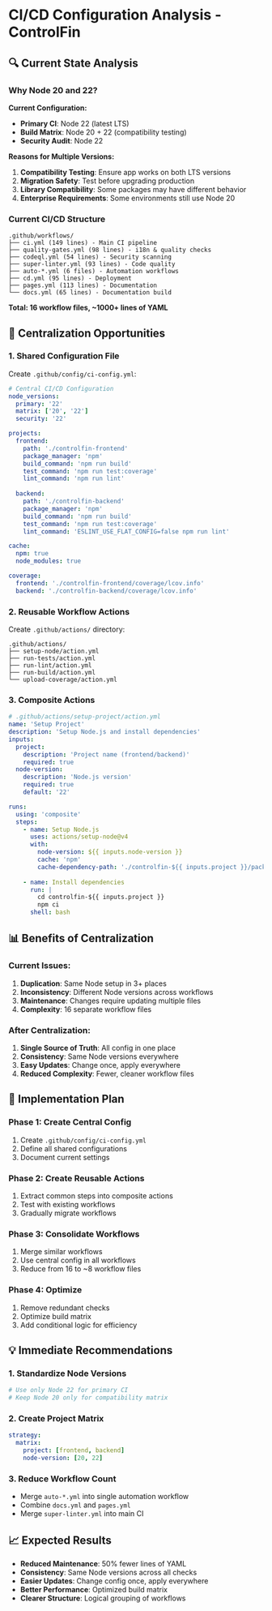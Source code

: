 # CI/CD Configuration Analysis - ControlFin

## 🔍 Current State Analysis

### **Why Node 20 and 22?**

**Current Configuration:**
- **Primary CI**: Node 22 (latest LTS)
- **Build Matrix**: Node 20 + 22 (compatibility testing)
- **Security Audit**: Node 22

**Reasons for Multiple Versions:**
1. **Compatibility Testing**: Ensure app works on both LTS versions
2. **Migration Safety**: Test before upgrading production
3. **Library Compatibility**: Some packages may have different behavior
4. **Enterprise Requirements**: Some environments still use Node 20

### **Current CI/CD Structure**

```
.github/workflows/
├── ci.yml (149 lines) - Main CI pipeline
├── quality-gates.yml (98 lines) - i18n & quality checks
├── codeql.yml (54 lines) - Security scanning
├── super-linter.yml (93 lines) - Code quality
├── auto-*.yml (6 files) - Automation workflows
├── cd.yml (95 lines) - Deployment
├── pages.yml (113 lines) - Documentation
└── docs.yml (65 lines) - Documentation build
```

**Total: 16 workflow files, ~1000+ lines of YAML**

## 🎯 Centralization Opportunities

### **1. Shared Configuration File**

Create `.github/config/ci-config.yml`:

```yaml
# Central CI/CD Configuration
node_versions:
  primary: '22'
  matrix: ['20', '22']
  security: '22'

projects:
  frontend:
    path: './controlfin-frontend'
    package_manager: 'npm'
    build_command: 'npm run build'
    test_command: 'npm run test:coverage'
    lint_command: 'npm run lint'
  
  backend:
    path: './controlfin-backend'
    package_manager: 'npm'
    build_command: 'npm run build'
    test_command: 'npm run test:coverage'
    lint_command: 'ESLINT_USE_FLAT_CONFIG=false npm run lint'

cache:
  npm: true
  node_modules: true

coverage:
  frontend: './controlfin-frontend/coverage/lcov.info'
  backend: './controlfin-backend/coverage/lcov.info'
```

### **2. Reusable Workflow Actions**

Create `.github/actions/` directory:

```
.github/actions/
├── setup-node/action.yml
├── run-tests/action.yml
├── run-lint/action.yml
├── run-build/action.yml
└── upload-coverage/action.yml
```

### **3. Composite Actions**

```yaml
# .github/actions/setup-project/action.yml
name: 'Setup Project'
description: 'Setup Node.js and install dependencies'
inputs:
  project:
    description: 'Project name (frontend/backend)'
    required: true
  node-version:
    description: 'Node.js version'
    required: true
    default: '22'

runs:
  using: 'composite'
  steps:
    - name: Setup Node.js
      uses: actions/setup-node@v4
      with:
        node-version: ${{ inputs.node-version }}
        cache: 'npm'
        cache-dependency-path: './controlfin-${{ inputs.project }}/package-lock.json'
    
    - name: Install dependencies
      run: |
        cd controlfin-${{ inputs.project }}
        npm ci
      shell: bash
```

## 📊 Benefits of Centralization

### **Current Issues:**
1. **Duplication**: Same Node setup in 3+ places
2. **Inconsistency**: Different Node versions across workflows
3. **Maintenance**: Changes require updating multiple files
4. **Complexity**: 16 separate workflow files

### **After Centralization:**
1. **Single Source of Truth**: All config in one place
2. **Consistency**: Same Node versions everywhere
3. **Easy Updates**: Change once, apply everywhere
4. **Reduced Complexity**: Fewer, cleaner workflow files

## 🚀 Implementation Plan

### **Phase 1: Create Central Config**
1. Create `.github/config/ci-config.yml`
2. Define all shared configurations
3. Document current settings

### **Phase 2: Create Reusable Actions**
1. Extract common steps into composite actions
2. Test with existing workflows
3. Gradually migrate workflows

### **Phase 3: Consolidate Workflows**
1. Merge similar workflows
2. Use central config in all workflows
3. Reduce from 16 to ~8 workflow files

### **Phase 4: Optimize**
1. Remove redundant checks
2. Optimize build matrix
3. Add conditional logic for efficiency

## 💡 Immediate Recommendations

### **1. Standardize Node Versions**
```yaml
# Use only Node 22 for primary CI
# Keep Node 20 only for compatibility matrix
```

### **2. Create Project Matrix**
```yaml
strategy:
  matrix:
    project: [frontend, backend]
    node-version: [20, 22]
```

### **3. Reduce Workflow Count**
- Merge `auto-*.yml` into single automation workflow
- Combine `docs.yml` and `pages.yml`
- Merge `super-linter.yml` into main CI

## 📈 Expected Results

- **Reduced Maintenance**: 50% fewer lines of YAML
- **Consistency**: Same Node versions across all checks
- **Easier Updates**: Change config once, apply everywhere
- **Better Performance**: Optimized build matrix
- **Clearer Structure**: Logical grouping of workflows
